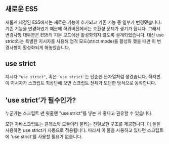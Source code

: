 ## 새로운 ES5

새롭게 제정된 ES5에서는 새로운 기능이 추가되고 기존 기능 중 일부가 변경됐습니다. 기존 기능을 변경하였기 때문에 하위버전에서는 호환성 문제가 생기가 됩니다. 그래서 변경사항 대부분은 ES5의 기본 모드에선 활성화되지 않도록 설계되었습니다. 대신 use strict라는 특별한 지시자를 사용해 엄격 모드(strict mode)를 활성화 했을 때만 이 변경사항이 활성화되게 해놓았습니다.

## use strict

지시자 `"use strict"`, 혹은 `'use strict'`는 단순한 문자열처럼 생겼습니다.
하지만 이 지시자가 스크립트 최상단에 오면 스크립트 전체가 모던한 방식으로 동작합니다.

## 'use strict’가 필수인가?

누군가는 스크립트 맨 윗줄엔 "use strict"를 넣는 게 좋다고 권유할 수 있습니다.

모던 자바스크립트는 클래스와 모듈이라 불리는 진일보한 구조를 제공합니다. 이 둘을 사용하면 use strict가 자동으로 적용됩니다. 따라서 이 둘을 사용하고 있다면 스크립트에 'use strict'를 사용할 필요가 없습니다.
